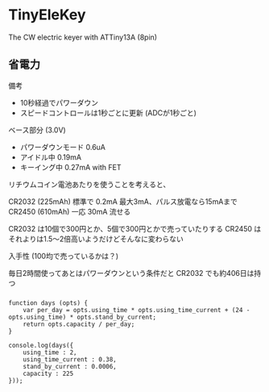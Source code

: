TinyEleKey
==========

The CW electric keyer with ATTiny13A (8pin)


省電力
------

備考

- 10秒経過でパワーダウン
- スピードコントロールは1秒ごとに更新 (ADCが1秒ごと)

ベース部分 (3.0V)

- パワーダウンモード 0.6uA
- アイドル中 0.19mA
- キーイング中 0.27mA with FET

リチウムコイン電池あたりを使うことを考えると、

CR2032 (225mAh) 標準で 0.2mA 最大3mA、パルス放電なら15mAまで
CR2450 (610mAh) 一応 30mA 流せる

CR2032 は10個で300円とか、5個で300円とかで売っていたりする
CR2450 はそれよりは1.5〜2倍高いようだけどそんなに変わらない

入手性 (100均で売っているかは？)

毎日2時間使ってあとはパワーダウンという条件だと CR2032 でも約406日は持つ


###

```
function days (opts) {
	var per_day = opts.using_time * opts.using_time_current + (24 - opts.using_time) * opts.stand_by_current;
	return opts.capacity / per_day;
}

console.log(days({
	using_time : 2,
	using_time_current : 0.38,
	stand_by_current : 0.0006,
	capacity : 225
}));
```
